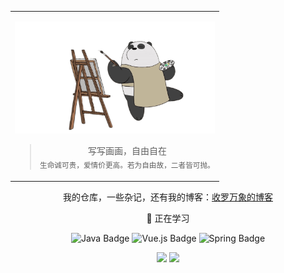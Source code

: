<div align="center" >
  <table align="center" style="table-layout: auto; width: 100%;">
      <tr>
          <td>
              <div align="center">
                  <p align="center">
                      <a href="images/shit-bear.png"><img alt="[Free](images/shit-bear.png)" src="images/shit-bear.png" width="320" height="100%" title="Free"></a>
                  </p>
                  <p></p>
                  <blockquote>
                    <p>写写画画，自由自在<br><sub>生命诚可贵，爱情价更高。若为自由故，二者皆可抛。</sub></p>
                  </blockquote>
              </div>
          </td>
      </tr>
  </table>


我的仓库，一些杂记，还有我的博客：[收罗万象的博客](www.z-note.top)

💪 正在学习

![Java Badge](https://img.shields.io/badge/Java-E34F26?logo=springboot&logoColor=fff&style=flat)
![Vue.js Badge](https://img.shields.io/badge/Vue.js-4FC08D?logo=vuedotjs&logoColor=fff&style=flat)
![Spring Badge](https://img.shields.io/badge/Spring-6DB33F?logo=spring&logoColor=fff&style=flat)

<!-- GitHub 数据统计 -->
<div align="center">
<img height="170px" src="https://github-readme-stats.vercel.app/api?username=U109" />
<img height="170px" src="https://github-readme-stats.vercel.app/api/top-langs/?username=U109&layout=compact&langs_count=8" />
</div>

</div>
